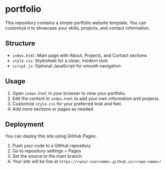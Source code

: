 # portfolio

This repository contains a simple portfolio website template. You can customize it to showcase your skills, projects, and contact information.

## Structure
- `index.html`: Main page with About, Projects, and Contact sections
- `style.css`: Stylesheet for a clean, modern look
- `script.js`: Optional JavaScript for smooth navigation

## Usage
1. Open `index.html` in your browser to view your portfolio.
2. Edit the content in `index.html` to add your own information and projects.
3. Customize `style.css` for your preferred look and feel.
4. Add more sections or pages as needed.

## Deployment
You can deploy this site using GitHub Pages:
1. Push your code to a GitHub repository
2. Go to repository settings > Pages
3. Set the source to the main branch
4. Your site will be live at `https://<your-username>.github.io/<repo-name>/`